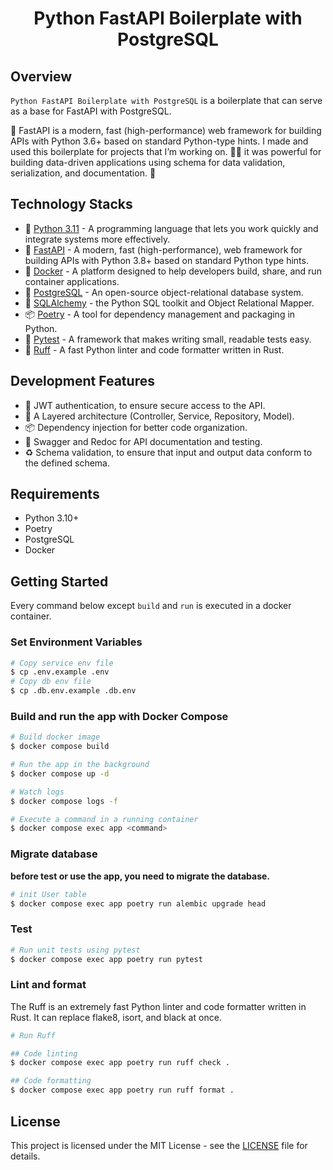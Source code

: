 <h1 align="center">
  Python FastAPI Boilerplate with PostgreSQL
</h1>

## Overview

`Python FastAPI Boilerplate with PostgreSQL` is a boilerplate that can serve as a base for FastAPI with PostgreSQL.

🚀 FastAPI is a modern, fast (high-performance) web framework for building APIs with Python 3.6+ based on standard Python-type hints.
I made and used this boilerplate for projects that I’m working on. 🧑‍💻
it was powerful for building data-driven applications using schema for data validation, serialization, and documentation. 📝

## Technology Stacks

- 🐍 [Python 3.11](https://docs.python.org/3.11/) - A programming language that lets you work quickly and integrate systems more effectively.
- 🚀 [FastAPI](https://fastapi.tiangolo.com) - A modern, fast (high-performance), web framework for building APIs with Python 3.8+ based on standard Python type hints.
- 🐳 [Docker](https://docs.docker.com) - A platform designed to help developers build, share, and run container applications.
- 🐘 [PostgreSQL](https://www.postgresql.org/docs/) - An open-source object-relational database system.
- 💾 [SQLAlchemy](https://docs.sqlalchemy.org/en/20/) - the Python SQL toolkit and Object Relational Mapper.
- 📦 [Poetry](https://python-poetry.org/docs) - A tool for dependency management and packaging in Python.
- 🧪 [Pytest](https://docs.pytest.org/en/8.0.x/) -  A framework that makes writing small, readable tests easy.
- 🦀 [Ruff](https://docs.astral.sh/ruff/) - A fast Python linter and code formatter written in Rust.

## Development Features

- 🚫 JWT authentication, to ensure secure access to the API.
- 🎢 A Layered architecture (Controller, Service, Repository, Model).
- 📦 Dependency injection for better code organization.
- 📝 Swagger and Redoc for API documentation and testing.
- ♻️ Schema validation, to ensure that input and output data conform to the defined schema.

## Requirements

- Python 3.10+
- Poetry
- PostgreSQL
- Docker

## Getting Started

Every command below except `build` and `run` is executed in a docker container.

### Set Environment Variables

```bash
# Copy service env file
$ cp .env.example .env
# Copy db env file
$ cp .db.env.example .db.env
```

### Build and run the app with Docker Compose

```bash
# Build docker image
$ docker compose build

# Run the app in the background
$ docker compose up -d

# Watch logs
$ docker compose logs -f

# Execute a command in a running container
$ docker compose exec app <command>
```

### Migrate database

**before test or use the app, you need to migrate the database.**

```bash
# init User table
$ docker compose exec app poetry run alembic upgrade head
```

### Test

```bash
# Run unit tests using pytest
$ docker compose exec app poetry run pytest
```

### Lint and format

The Ruff is an extremely fast Python linter and code formatter written in Rust.
It can replace flake8, isort, and black at once.

```bash
# Run Ruff

## Code linting
$ docker compose exec app poetry run ruff check .

## Code formatting
$ docker compose exec app poetry run ruff format .
```

## License

This project is licensed under the MIT License - see the [LICENSE](LICENSE.md) file for details.
